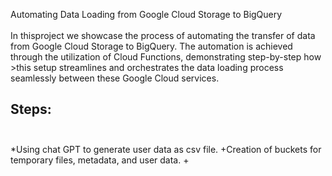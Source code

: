 Automating Data Loading from Google Cloud Storage to BigQuery </br></br>
In thisproject we showcase the process of automating the transfer of data from Google Cloud Storage to BigQuery. The automation is achieved through the utilization of Cloud Functions, demonstrating step-by-step how >this setup streamlines and orchestrates the data loading process seamlessly between these Google Cloud services.</br>

Steps:</br></br>
-
*Using chat GPT to generate user data as csv file.
+Creation of buckets for temporary files, metadata, and user data.
+
